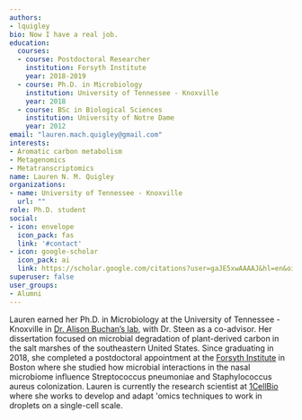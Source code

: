 ```yaml
---
authors:
- lquigley
bio: Now I have a real job.
education:
  courses:
  - course: Postdoctoral Researcher
    institution: Forsyth Institute
    year: 2018-2019
  - course: Ph.D. in Microbiology
    institution: University of Tennessee - Knoxville
    year: 2018
  - course: BSc in Biological Sciences
    institution: University of Notre Dame
    year: 2012
email: "lauren.mach.quigley@gmail.com"
interests:
- Aromatic carbon metabolism
- Metagenomics
- Metatranscriptomics
name: Lauren N. M. Quigley
organizations:
- name: University of Tennessee - Knoxville
  url: ""
role: Ph.D. student
social:
- icon: envelope
  icon_pack: fas
  link: '#contact'
- icon: google-scholar
  icon_pack: ai
  link: https://scholar.google.com/citations?user=gaJE5xwAAAAJ&hl=en&oi=sra
superuser: false
user_groups:
- Alumni
---
```


Lauren earned her Ph.D. in Microbiology at the University of Tennessee - Knoxville in [Dr. Alison Buchan’s lab](https://sites.google.com/vols.utk.edu/buchanlab/home), with Dr. Steen as a co-advisor. Her dissertation focused on microbial degradation of plant-derived carbon in the salt marshes of the southeastern United States. Since graduating in 2018, she completed a postdoctoral appointment at the [Forsyth Institute](https://forsyth.org) in Boston where she studied how microbial interactions in the nasal microbiome influence Streptococcus pneumoniae and Staphylococcus aureus colonization. Lauren is currently the research scientist at [1CellBio](https://1cell-bio.com/) where she works to develop and adapt 'omics techniques to work in droplets on a single-cell scale. 